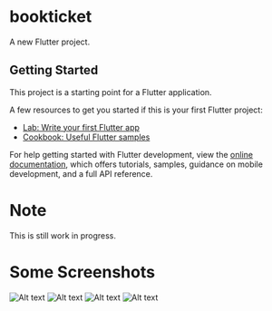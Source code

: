 # bookticket

A new Flutter project.

## Getting Started

This project is a starting point for a Flutter application.

A few resources to get you started if this is your first Flutter project:

- [Lab: Write your first Flutter app](https://docs.flutter.dev/get-started/codelab)
- [Cookbook: Useful Flutter samples](https://docs.flutter.dev/cookbook)

For help getting started with Flutter development, view the
[online documentation](https://docs.flutter.dev/), which offers tutorials,
samples, guidance on mobile development, and a full API reference.

# Note

This is still work in progress.

# Some Screenshots

![Alt text](Screenshot_20230617_113428.png)
![Alt text](Screenshot_20230617_113528.png)
![Alt text](Screenshot_20230617_113545.png)
![Alt text](Screenshot_20230617_113558.png)

